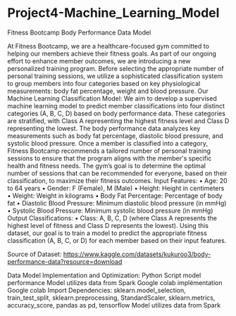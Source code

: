 # Project4-Machine_Learning_Model

Fitness Bootcamp Body Performance Data Model

 

At Fitness Bootcamp, we are a healthcare-focused gym committed to helping our members achieve their fitness goals. As part of our ongoing effort to enhance member outcomes, 
we are introducing a new personalized training program. Before selecting the appropriate number of personal training sessions, 
we utilize a sophisticated classification system to group members into four categories based on key physiological measurements: body fat percentage, weight and blood pressure.
Our Machine Learning Classification Model:
We aim to develop a supervised machine learning model to predict member classifications into four distinct categories (A, B, C, D) based on body performance data. 
These categories are stratified, with Class A representing the highest fitness level and Class D representing the lowest.
The body performance data analyzes key measurements such as body fat percentage, diastolic blood pressure, and systolic blood pressure. 
Once a member is classified into a category, Fitness Bootcamp recommends a tailored number of personal training sessions 
to ensure that the program aligns with the member's specific health and fitness needs. 
The gym’s goal is to determine the optimal number of sessions that can be recommended for everyone, based on their classification, to maximize their fitness outcomes.
Input Features:
•	Age: 20 to 64 years
•	Gender: F (Female), M (Male)
•	Height: Height in centimeters
•	Weight: Weight in kilograms
•	Body Fat Percentage: Percentage of body fat
•	Diastolic Blood Pressure: Minimum diastolic blood pressure (in mmHg)
•	Systolic Blood Pressure: Minimum systolic blood pressure (in mmHg)
Output Classifications:
•	Class: A, B, C, D (where Class A represents the highest level of fitness and Class D represents the lowest).
Using this dataset, our goal is to train a model to predict the appropriate fitness classification (A, B, C, or D) for each member based on their input features.

Source of Dataset:
https://www.kaggle.com/datasets/kukuroo3/body-performance-data?resource=download

Data Model Implementation and Optimization:
Python Script model performance
Model utilizes data from Spark
Google colab implémentation 
Google colab Import Dependencies: sklearn.model_selection, train_test_split, sklearn.preprocessing, 
StandardScaler, sklearn.metrics, accuracy_score, pandas as pd, tensorflow
Model utilizes data from Spark

